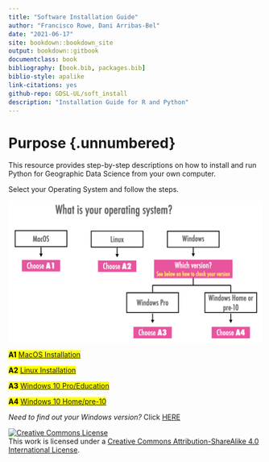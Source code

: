 ```yaml
--- 
title: "Software Installation Guide"
author: "Francisco Rowe, Dani Arribas-Bel"
date: "2021-06-17"
site: bookdown::bookdown_site
output: bookdown::gitbook
documentclass: book
bibliography: [book.bib, packages.bib]
biblio-style: apalike
link-citations: yes
github-repo: GDSL-UL/soft_install
description: "Installation Guide for R and Python"
---
```


# Purpose {.unnumbered}

This resource provides step-by-step descriptions on how to install and run Python for Geographic Data Science from your own computer.

Select your Operating System and follow the steps.

<img src="figs/intro/tree.jpeg" width="647" style="display: block; margin: auto;" />


<mark> **A1** [MacOS Installation](#macos) </mark>

<mark> **A2** [Linux Installation](#linux) </mark>

<mark> **A3** [Windows 10 Pro/Education](#win10pro) </mark>

<mark> **A4** [Windows 10 Home/pre-10](#otherWin) </mark>

*Need to find out your Windows version?* Click [HERE](windows-version.html)

<a rel="license" href="http://creativecommons.org/licenses/by-sa/4.0/"><img alt="Creative Commons License" style="border-width:0" src="https://i.creativecommons.org/l/by-sa/4.0/88x31.png" /></a><br />This work is licensed under a <a rel="license" href="http://creativecommons.org/licenses/by-sa/4.0/">Creative Commons Attribution-ShareAlike 4.0 International License</a>.
